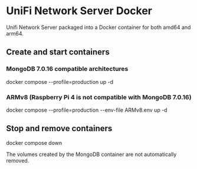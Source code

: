 # UniFi Network Server Docker
Unifi Network Server packaged into a Docker container for both amd64 and arm64.

## Create and start containers

### MongoDB 7.0.16 compatible architectures
docker compose --profile=production up -d

### ARMv8 (Raspberry Pi 4 is not compatible with MongoDB 7.0.16)
docker compose --profile=production --env-file ARMv8.env up -d

## Stop and remove containers
docker compose down

The volumes created by the MongoDB container are not automatically removed.